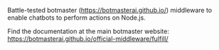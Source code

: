 Battle-tested botmaster (https://botmasterai.github.io/) middleware to enable chatbots to perform actions on Node.js.

Find the documentation at the main botmaster website: https://botmasterai.github.io/official-middleware/fulfill/
